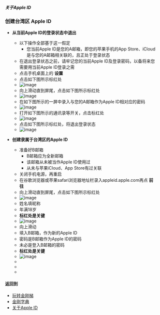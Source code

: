 ##### 关于Apple ID
### 创建台湾区 Apple ID

- <strong>从当前Apple ID的登录状态中退出</strong>
  - 以下操作全部基于这一假定
    - 您当前Apple ID是您的A邮箱，即您的苹果手机的App Store、iCloud是与您的A邮箱相关联的，且正处于登录状态
  - 在退出登录状态之前，请牢记您的当前Apple ID及登录密码，以备将来您需要用当前Apple ID登录之需
  - 点击手机桌面上的 <strong>设置</strong>
  - 点击如下图所示标红处
  - ![image](https://github.com/a2zitpro/web/blob/master/LadderFree/kkDictionary/kkAppLadder/iOS/997559B2-1174-4B8D-9D8D-BFB2723A2731.jpeg)
  - 向上滑动直到屏尾，点击如下图所示标红处
  - ![image](https://github.com/a2zitpro/web/blob/master/LadderFree/kkDictionary/kkAppLadder/iOS/77FC45E4-4E65-4C8B-ACCB-5549971B7A99.jpeg)
  - 在如下图所示的一屏中录入与您的A邮箱作为Apple ID相对应的密码
  - ![image](https://github.com/a2zitpro/web/blob/master/LadderFree/kkDictionary/kkAppLadder/iOS/7DD554C9-34B7-4374-8DBB-F18B6A777A46.jpeg)
  - 打开如下图所示的通讯录等开关，点击标红处
  - ![image](https://github.com/a2zitpro/web/blob/master/LadderFree/kkDictionary/kkAppLadder/iOS/2BE307FA-728D-49AA-B176-75F1A62588A6.jpeg)
  - 点击如下图所示标红处，将退出登录状态
  - ![image](https://github.com/a2zitpro/web/blob/master/LadderFree/kkDictionary/kkAppLadder/iOS/8BA56A14-319A-43F7-BDEA-A5D95A38AFFE.jpeg)

- <strong>创建隶属于台湾区的Apple ID</strong>

  - 准备好B邮箱
    - B邮箱应为全新邮箱
    - 该邮箱从未被当作AppIe ID使用过
    - 从未与苹果iCloud、App Store有过关联
  - 关闭手机电源，再重启
  - 在谷歌浏览器或苹果safari浏览器地址栏录入appleid.apple.com再点 <strong>前往</strong>
  - 向上滑动直到屏尾，点击如下图所示标红处
  - ![image](https://github.com/a2zitpro/web/blob/master/LadderFree/kkDictionary/kkAppLadder/iOS/635AAE38-490A-4D9D-B8D1-0B84FC646EC2.jpeg)
  - 姓名填昵称
  - 年满18岁
  - <strong>标红处是关键</strong>
  - ![image](https://github.com/a2zitpro/web/blob/master/LadderFree/kkDictionary/kkAppLadder/iOS/60F23630-029A-4004-8628-A8FD5B16278B.jpeg)
  - 向上滑动
  - 填入B邮箱，作为新的Apple ID
  - 密码是B邮箱作为Apple ID的密码
  - 未必是登入B邮箱的密码
  - <strong>标红处是关键</strong>
  - ![image](https://github.com/a2zitpro/web/blob/master/LadderFree/kkDictionary/kkAppLadder/iOS/4DC3451A-623A-4658-8C0A-7A33AF4C845B.jpeg)
  - 
  - 
  - 

#### 返回到
- [玩转金刚梯](https://github.com/a2zitpro/web/blob/master/LadderFree/A.md)
- [金刚字典](https://github.com/a2zitpro/web/blob/master/LadderFree/kkDictionary/KKDictionary.md)
- [关于Apple ID](https://github.com/a2zitpro/web/blob/master/LadderFree/kkDictionary/kkAppLadder/iOS/AppleIDList.md)
